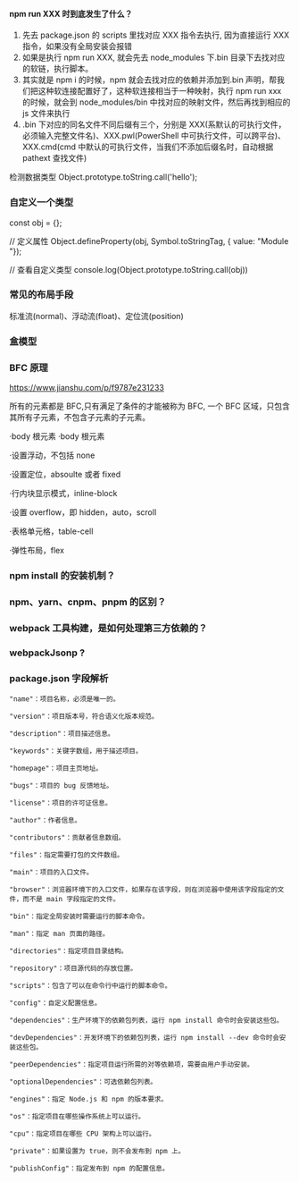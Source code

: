 #### npm run XXX 时到底发生了什么？

1. 先去 package.json 的 scripts 里找对应 XXX 指令去执行, 因为直接运行 XXX 指令，如果没有全局安装会报错
2. 如果是执行 npm run XXX, 就会先去 node_modules 下.bin 目录下去找对应的软链，执行脚本。
3. 其实就是 npm i 的时候，npm 就会去找对应的依赖并添加到.bin 声明，帮我们把这种软连接配置好了，这种软连接相当于一种映射，执行 npm run xxx 的时候，就会到 node_modules/bin 中找对应的映射文件，然后再找到相应的 js 文件来执行
4. .bin 下对应的同名文件不同后缀有三个，分别是 XXX(系默认的可执行文件，必须输入完整文件名)、XXX.pwl(PowerShell 中可执行文件，可以跨平台)、XXX.cmd(cmd 中默认的可执行文件，当我们不添加后缀名时，自动根据 pathext 查找文件)

检测数据类型
Object.prototype.toString.call('hello');

### 自定义一个类型

const obj = {};

// 定义属性
Object.defineProperty(obj, Symbol.toStringTag, { value: "Module "});

// 查看自定义类型
console.log(Object.prototype.toString.call(obj))

### 常见的布局手段

标准流(normal)、浮动流(float)、定位流(position)

### 盒模型

### BFC 原理

https://www.jianshu.com/p/f9787e231233

所有的元素都是 BFC,只有满足了条件的才能被称为 BFC, 一个 BFC 区域，只包含其所有子元素，不包含子元素的子元素。

·body 根元素
·body 根元素

·设置浮动，不包括 none

·设置定位，absoulte 或者 fixed

·行内块显示模式，inline-block

·设置 overflow，即 hidden，auto，scroll

·表格单元格，table-cell

·弹性布局，flex

### npm install 的安装机制？

### npm、yarn、cnpm、pnpm 的区别？

### webpack 工具构建，是如何处理第三方依赖的？

### webpackJsonp ?

### package.json 字段解析

```
"name"：项目名称，必须是唯一的。

"version"：项目版本号，符合语义化版本规范。

"description"：项目描述信息。

"keywords"：关键字数组，用于描述项目。

"homepage"：项目主页地址。

"bugs"：项目的 bug 反馈地址。

"license"：项目的许可证信息。

"author"：作者信息。

"contributors"：贡献者信息数组。

"files"：指定需要打包的文件数组。

"main"：项目的入口文件。

"browser"：浏览器环境下的入口文件，如果存在该字段，则在浏览器中使用该字段指定的文件，而不是 main 字段指定的文件。

"bin"：指定全局安装时需要运行的脚本命令。

"man"：指定 man 页面的路径。

"directories"：指定项目目录结构。

"repository"：项目源代码的存放位置。

"scripts"：包含了可以在命令行中运行的脚本命令。

"config"：自定义配置信息。

"dependencies"：生产环境下的依赖包列表，运行 npm install 命令时会安装这些包。

"devDependencies"：开发环境下的依赖包列表，运行 npm install --dev 命令时会安装这些包。

"peerDependencies"：指定项目运行所需的对等依赖项，需要由用户手动安装。

"optionalDependencies"：可选依赖包列表。

"engines"：指定 Node.js 和 npm 的版本要求。

"os"：指定项目在哪些操作系统上可以运行。

"cpu"：指定项目在哪些 CPU 架构上可以运行。

"private"：如果设置为 true，则不会发布到 npm 上。

"publishConfig"：指定发布到 npm 的配置信息。
```
